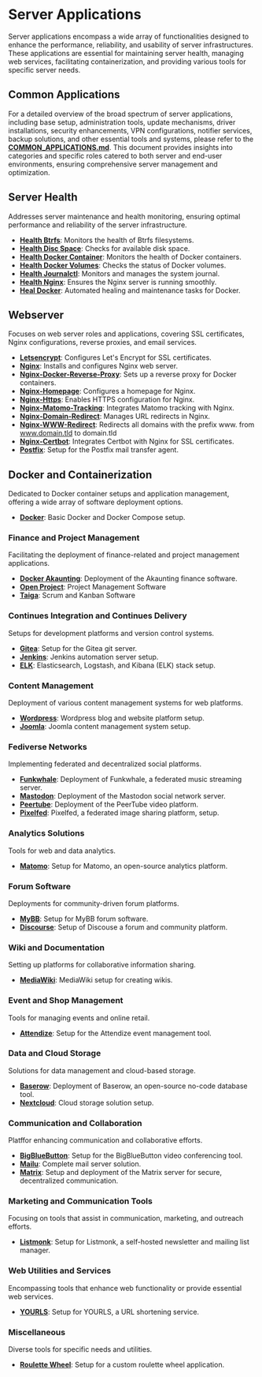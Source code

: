 # Server Applications
Server applications encompass a wide array of functionalities designed to enhance the performance, reliability, and usability of server infrastructures. These applications are essential for maintaining server health, managing web services, facilitating containerization, and providing various tools for specific server needs.

## Common Applications
For a detailed overview of the broad spectrum of server applications, including base setup, administration tools, update mechanisms, driver installations, security enhancements, VPN configurations, notifier services, backup solutions, and other essential tools and systems, please refer to the **[COMMON_APPLICATIONS.md](./COMMON_APPLICATIONS.md)**. This document provides insights into categories and specific roles catered to both server and end-user environments, ensuring comprehensive server management and optimization.

## Server Health
Addresses server maintenance and health monitoring, ensuring optimal performance and reliability of the server infrastructure.
- **[Health Btrfs](./roles/health-btrfs/)**: Monitors the health of Btrfs filesystems.
- **[Health Disc Space](./roles/health-disc-space/)**: Checks for available disk space.
- **[Health Docker Container](./roles/health-docker-container/)**: Monitors the health of Docker containers.
- **[Health Docker Volumes](./roles/health-docker-volumes/)**: Checks the status of Docker volumes.
- **[Health Journalctl](./roles/health-journalctl/)**: Monitors and manages the system journal.
- **[Health Nginx](./roles/health-nginx/)**: Ensures the Nginx server is running smoothly.
- **[Heal Docker](./roles/heal-docker/)**: Automated healing and maintenance tasks for Docker.

## Webserver
Focuses on web server roles and applications, covering SSL certificates, Nginx configurations, reverse proxies, and email services.
- **[Letsencrypt](./roles/letsencrypt/)**: Configures Let's Encrypt for SSL certificates.
- **[Nginx](./roles/nginx/)**: Installs and configures Nginx web server.
- **[Nginx-Docker-Reverse-Proxy](./roles/nginx-docker-reverse-proxy/)**: Sets up a reverse proxy for Docker containers.
- **[Nginx-Homepage](./roles/nginx-homepage/)**: Configures a homepage for Nginx.
- **[Nginx-Https](./roles/nginx-https/)**: Enables HTTPS configuration for Nginx.
- **[Nginx-Matomo-Tracking](./roles/nginx-matomo-tracking/)**: Integrates Matomo tracking with Nginx.
- **[Nginx-Domain-Redirect](./roles/nginx-domain-redirect/)**: Manages URL redirects in Nginx.
- **[Nginx-WWW-Redirect](./roles/nginx-www-redirect/)**: Redirects all domains with the prefix www. from www.domain.tld to domain.tld
- **[Nginx-Certbot](./roles/nginx-certbot/)**: Integrates Certbot with Nginx for SSL certificates.
- **[Postfix](./roles/postfix/)**: Setup for the Postfix mail transfer agent.

## Docker and Containerization
Dedicated to Docker container setups and application management, offering a wide array of software deployment options.
- **[Docker](./roles/docker/)**: Basic Docker and Docker Compose setup.

### Finance and Project Management
Facilitating the deployment of finance-related and project management applications.
- **[Docker Akaunting](./roles/docker-akaunting/)**: Deployment of the Akaunting finance software.
- **[Open Project](./roles/docker-openproject)**: Project Management Software
- **[Taiga](./roles/docker-taiga)**: Scrum and Kanban Software

### Continues Integration and Continues Delivery 
Setups for development platforms and version control systems.
- **[Gitea](./roles/docker-gitea/)**: Setup for the Gitea git server.
- **[Jenkins](./roles/docker-jenkins/)**: Jenkins automation server setup.
- **[ELK](./roles/docker-elk/)**: Elasticsearch, Logstash, and Kibana (ELK) stack setup.

### Content Management
Deployment of various content management systems for web platforms.
- **[Wordpress](./roles/docker-wordpress/)**: Wordpress blog and website platform setup.
- **[Joomla](./roles/docker-joomla/)**: Joomla content management system setup.

### Fediverse Networks
Implementing federated and decentralized social platforms.
- **[Funkwhale](./roles/docker-funkwhale/)**: Deployment of Funkwhale, a federated music streaming server.
- **[Mastodon](./roles/docker-mastodon/)**: Deployment of the Mastodon social network server.
- **[Peertube](./roles/docker-peertube/)**: Deployment of the PeerTube video platform.
- **[Pixelfed](./roles/docker-pixelfed/)**: Pixelfed, a federated image sharing platform, setup.

### Analytics Solutions
Tools for web and data analytics.
- **[Matomo](./roles/docker-matomo/)**: Setup for Matomo, an open-source analytics platform.

### Forum Software
Deployments for community-driven forum platforms.
- **[MyBB](./roles/docker-mybb/)**: Setup for MyBB forum software.
- **[Discourse](./roles/docker-discourse/)**: Setup of Discouse a forum and community platform. 

### Wiki and Documentation
Setting up platforms for collaborative information sharing.
- **[MediaWiki](./roles/docker-mediawiki/)**: MediaWiki setup for creating wikis.

### Event and Shop Management
Tools for managing events and online retail.
- **[Attendize](./roles/docker-attendize/)**: Setup for the Attendize event management tool.

### Data and Cloud Storage
Solutions for data management and cloud-based storage.
- **[Baserow](./roles/docker-baserow/)**: Deployment of Baserow, an open-source no-code database tool.
- **[Nextcloud](./roles/docker-nextcloud/)**: Cloud storage solution setup.

### Communication and Collaboration
Platffor enhancing communication and collaborative efforts.
- **[BigBlueButton](./roles/docker-bigbluebutton/)**: Setup for the BigBlueButton video conferencing tool.
- **[Mailu](./roles/docker-mailu/)**: Complete mail server solution.
- **[Matrix](./roles/docker-matrix/)**: Setup and deployment of the Matrix server for secure, decentralized communication.

### Marketing and Communication Tools
Focusing on tools that assist in communication, marketing, and outreach efforts.
- **[Listmonk](./roles/docker-listmonk/)**: Setup for Listmonk, a self-hosted newsletter and mailing list manager.

### Web Utilities and Services
Encompassing tools that enhance web functionality or provide essential web services.
- **[YOURLS](./roles/docker-yourls/)**: Setup for YOURLS, a URL shortening service.

### Miscellaneous
Diverse tools for specific needs and utilities.
- **[Roulette Wheel](./roles/docker-roulette-wheel/)**: Setup for a custom roulette wheel application.